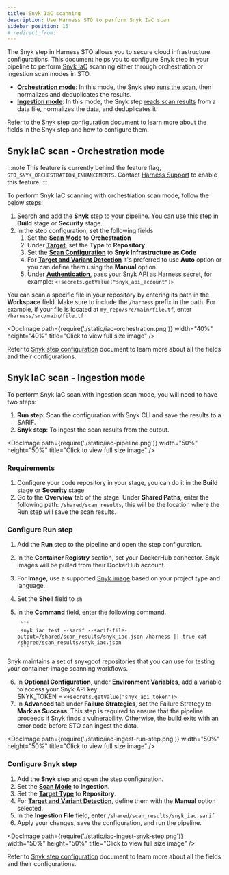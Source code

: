 ```yaml
---
title: Snyk IaC scanning
description: Use Harness STO to perform Snyk IaC scan
sidebar_position: 15
# redirect_from:
---
```


The Snyk step in Harness STO allows you to secure cloud infrastructure configurations. This document helps you to configure Snyk step in your pipeline to perform [Snyk IaC](https://docs.snyk.io/scan-using-snyk/snyk-iac) scanning either through orchestration or ingestion scan modes in STO.

- [**Orchestration mode**](#snyk-container-scan---orchestration-mode): In this mode, the Snyk step [runs the scan](/docs/security-testing-orchestration/get-started/key-concepts/run-an-orchestrated-scan-in-sto), then normalizes and deduplicates the results.
- [**Ingestion mode**](#snyk-container-scan---ingestion-mode): In this mode, the Snyk step [reads scan results](/docs/security-testing-orchestration/get-started/key-concepts/ingest-scan-results-into-an-sto-pipeline) from a data file, normalizes the data, and deduplicates it.

Refer to the [Snyk step configuration](./snyk-scanner-reference) document to learn more about the fields in the Snyk step and how to configure them.


## Snyk IaC scan - Orchestration mode
:::note
This feature is currently behind the feature flag, `STO_SNYK_ORCHESTRATION_ENHANCEMENTS`. Contact [Harness Support](mailto:support@harness.io) to enable this feature.
:::

To perform Snyk IaC scanning with orchestration scan mode, follow the below steps:

1. Search and add the **Snyk** step to your pipeline. You can use this step in **Build** stage or **Security** stage.
2. In the step configuration, set the following fields
    1. Set the [**Scan Mode**](./snyk-scanner-reference#scan-mode) to **Orchestration**
    2. Under [**Target**](./snyk-scanner-reference#target), set the **Type** to **Repository**
    3. Set the [**Scan Configuration**](./snyk-scanner-reference#scan-configuration) to **Snyk Infrastructure as Code**
    4. For [**Target and Variant Detection**](./snyk-scanner-reference#target-and-variant-detection) it's preferred to use **Auto** option or you can define them using the **Manual** option. 
    5. Under [**Authentication**](./snyk-scanner-reference#authentication), pass your Snyk API as Harness secret, for example: `<+secrets.getValue("snyk_api_account")>`

You can scan a specific file in your repository by entering its path in the **Workspace** field. Make sure to include the `/harness` prefix in the path. For example, if your file is located at `my_repo/src/main/file.tf`, enter `/harness/src/main/file.tf`

<DocImage path={require('./static/iac-orchestration.png')} width="40%" height="40%" title="Click to view full size image" />

Refer to [Snyk step configuration](./snyk-scanner-reference.md) document to learn more about all the fields and their configurations.

## Snyk IaC scan - Ingestion mode

To perform Snyk IaC scan with ingestion scan mode, you will need to have two steps:

1. **Run step**: Scan the configuration with Snyk CLI and save the results to a SARIF.
2. **Snyk step**: To ingest the scan results from the output.

<DocImage path={require('./static/iac-pipeline.png')} width="50%" height="50%" title="Click to view full size image" />

### Requirements

1. Configure your code repository in your stage, you can do it in the **Build** stage or **Security** stage
2. Go to the **Overview** tab of the stage. Under **Shared Paths**, enter the following path: `/shared/scan_results`, this will be the location where the Run step will save the scan results.


### Configure Run step

1. Add the **Run** step to the pipeline and open the step configuration.
2. In the **Container Registry** section, set your DockerHub connector. Snyk images will be pulled from their DockerHub account.
3. For **Image**, use a supported [Snyk image](https://hub.docker.com/r/snyk/snyk) based on your project type and language.
4. Set the **Shell** field to `sh`
5. In the **Command** field, enter the following command.

        ```
        snyk iac test --sarif --sarif-file-output=/shared/scan_results/snyk_iac.json /harness || true cat /shared/scan_results/snyk_iac.json
        ```
Snyk maintains a set of snykgoof repositories that you can use for testing your container-image scanning workflows.

6. In **Optional Configuration**, under **Environment Variables**, add a variable to access your Snyk API key: \
SNYK_TOKEN = `<+secrets.getValue("snyk_api_token")>`
7. In **Advanced** tab under **Failure Strategies**, set the Failure Strategy to **Mark as Success**. This step is required to ensure that the pipeline proceeds if Snyk finds a vulnerability. Otherwise, the build exits with an error code before STO can ingest the data.

<DocImage path={require('./static/iac-ingest-run-step.png')} width="50%" height="50%" title="Click to view full size image" />

### Configure Snyk step

1. Add the **Snyk** step and open the step configuration.
2. Set the [**Scan Mode**](./snyk-scanner-reference#scan-mode) to **Ingestion**.
3. Set the [**Target Type**](./snyk-scanner-reference#target) to **Repository**.
4. For [**Target and Variant Detection**](./snyk-scanner-reference#target-and-variant-detection), define them with the **Manual** option selected.
5. In the **Ingestion File** field, enter `/shared/scan_results/snyk_iac.sarif`
6. Apply your changes, save the configuration, and run the pipeline.

<DocImage path={require('./static/iac-ingest-snyk-step.png')} width="50%" height="50%" title="Click to view full size image" />

Refer to [Snyk step configuration](./snyk-scanner-reference.md) document to learn more about all the fields and their configurations.